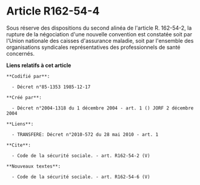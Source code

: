 # Article R162-54-4

Sous réserve des dispositions du second alinéa de l'article R. 162-54-2, la rupture de la négociation d'une nouvelle
convention est constatée soit par l'Union nationale des caisses d'assurance maladie, soit par l'ensemble des organisations
syndicales représentatives des professionnels de santé concernés.

**Liens relatifs à cet article**

	**Codifié par**:

	  - Décret n°85-1353 1985-12-17

	**Créé par**:

	  - Décret n°2004-1318 du 1 décembre 2004 - art. 1 () JORF 2 décembre 2004

	**Liens**:

	  - TRANSFERE: Décret n°2010-572 du 28 mai 2010 - art. 1

	**Cite**:

	  - Code de la sécurité sociale. - art. R162-54-2 (V)

	**Nouveaux textes**:

	  - Code de la sécurité sociale. - art. R162-54-6 (V)
